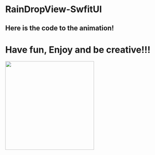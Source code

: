 # RainDropView-SwfitUI
## Here is the code to the animation!
# Have fun, Enjoy and be creative!!!
<img src="https://github.com/JavadSheikhsagha/RainDropView-SwfitUI/blob/main/gif.gif" width="280">
